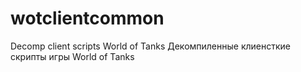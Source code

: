 # wotclientcommon
Decomp client scripts World of Tanks
Декомпиленные клиенсткие скрипты игры World of Tanks
